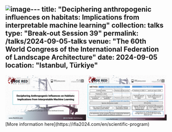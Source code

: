 ![image](https://github.com/user-attachments/assets/d6aeeb4c-31e2-4fb6-8648-8a5e0bcc2c1b)---
title: "Deciphering anthropogenic influences on habitats: Implications from interpretable machine learning"
collection: talks
type: "Break-out Session 39"
permalink: /talks/2024-09-05-talks
venue: "The 60th World Congress of the International Federation of Landscape Architecture"
date: 2024-09-05
location: "Istanbul, Türkiye"
---
<img src='/images/talks2.jpg'>
[More information here](https://ifla2024.com/en/scientific-program)

